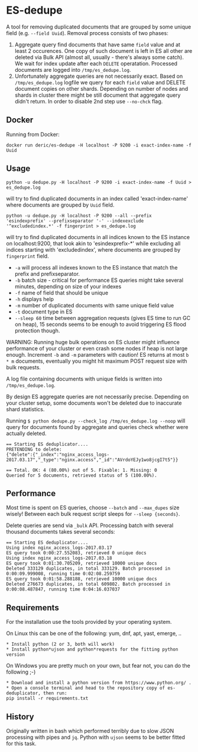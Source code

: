 # ES-dedupe

A tool for removing duplicated documents that are grouped by some unique field (e.g. `--field Uuid`). Removal process consists of two phases:

 1. Aggregate query find documents that have same `field` value and at least 2 occurences. One copy of such document is left in ES all other are deleted via Bulk API (almost all, usually - there's always some catch). We wait for index update after each `DELETE` operatation. Processed documents are logged into `/tmp/es_dedupe.log`.
 2. Unfortunately aggregate queries are not necessarily exact. Based on `/tmp/es_dedupe.log` logfile we query for each `field` value and DELETE document copies on other shards. Depending on number of nodes and shards in cluster there might be still document that aggregate query didn't return. In order to disable 2nd step use `--no-chck` flag.

## Docker

Running from Docker:
```
docker run deric/es-dedupe -H localhost -P 9200 -i exact-index-name -f Uuid
```

## Usage
```
python -u dedupe.py -H localhost -P 9200 -i exact-index-name -f Uuid > es_dedupe.log
```
will try to find duplicated documents in an index called 'exact-index-name' where documents are grouped by `Uuid` field.

```
python -u dedupe.py -H localhost -P 9200 --all --prefix 'esindexprefix' --prefixseparator '-' --indexexclude '^excludedindex.*' -f fingerprint > es_dedupe.log
```
will try to find duplicated documents in all indices known to the ES instance on localhost:9200, that look akin to 'esindexprefix-\*' while excluding all indices starting with 'excludedindex', where documents are grouped by `fingerprint` field.

 * `-a` will process all indexes known to the ES instance that match the prefix and prefixseparator.
 * `-b` batch size - critical for performance ES queries might take several minutes, depending on size of your indexes
 * `-f` name of field that should be unique
 * `-h` displays help
 * `-m` number of duplicated documents with same unique field value
 * `-t` document type in ES
 * `--sleep 60` time between aggregation requests (gives ES time to run GC on heap), 15 seconds seems to be enough to avoid triggering ES flood protection though.

WARNING: Running huge bulk operations on ES cluster might influence performance of your cluster or even crash some nodes if heap
is not large enough. Increment `-b` and `-m` parameters with caution! ES returns at most `b * m` documents, eventually you might hit
maximum POST request size with bulk requests.

A log file containing documents with unique fields is written into `/tmp/es_dedupe.log`.

By design ES aggregate queries are not necessarily precise. Depending on your cluster setup, some documents won't be deleted due to
inaccurate shard statistics.

Running `$ python dedupe.py --check_log /tmp/es_dedupe.log --noop` will query for documents found by aggregate and queries check whether were actually
deleted.
```
== Starting ES deduplicator....
PRETENDING to delete:
{"delete":{"_index":"nginx_access_logs-2017.03.17","_type":"nginx.access","_id":"AVrdoYEJy1wo8jcgI7t5"}}

== Total. OK: 4 (80.00%) out of 5. Fixable: 1. Missing: 0
Queried for 5 documents, retrieved status of 5 (100.00%).
```

## Performance

Most time is spent on ES queries, choose `--batch` and `--max_dupes` size wisely! Between each bulk request script sleeps for `--sleep {seconds}`.

Delete queries are send via `_bulk` API. Processing batch with several thousand documents takes several seconds:
```
== Starting ES deduplicator....
Using index nginx_access_logs-2017.03.17
ES query took 0:00:27.552083, retrieved 0 unique docs
Using index nginx_access_logs-2017.03.18
ES query took 0:01:30.705209, retrieved 10000 unique docs
Deleted 333129 duplicates, in total 333129. Batch processed in 0:00:09.999008, running time 0:02:08.259759
ES query took 0:01:58.288188, retrieved 10000 unique docs
Deleted 276673 duplicates, in total 609802. Batch processed in 0:00:08.487847, running time 0:04:16.037037
```

## Requirements
For the installation  use the tools provided by your operating system.

On Linux   this can be one of the following:  yum, dnf, apt, yast, emerge, ..
```
* Install python (2 or 3, both will work)
* Install python*ujson and python*requests for the fitting python version
```

On Windows you are pretty much on your own, but fear not, you can do the following ;-)
```
* Download and install a python version from https://www.python.org/ .
* Open a console terminal and head to the repository copy of es-deduplicator, then run:
pip install -r requirements.txt
```

## History

Originally written in bash which performed terribly due to slow JSON processing with pipes and `jq`. Python with `ujson` seems to be better fitted for this task.
